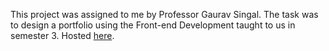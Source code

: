 This project was assigned to me by Professor Gaurav Singal. The task was to design a portfolio using the Front-end Development taught to us in semester 3.
Hosted [here](tomaetotomahto.github.io).
